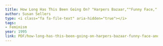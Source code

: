 ```yaml
---
title: How Long Has This Been Going On? "Harpers Bazaar,""Funny Face," and the Construction of the Modernist Woman
author: Susan Sellers
type: <i class="fa fa-file-text" aria-hidden="true"></i>
tags:
- Feminism
year: 1995
link: PDF/how-long-has-this-been-going-on-harpers-bazaar-funny-face-and-the-construction-of-the-modernist-woman.pdf
---
```

